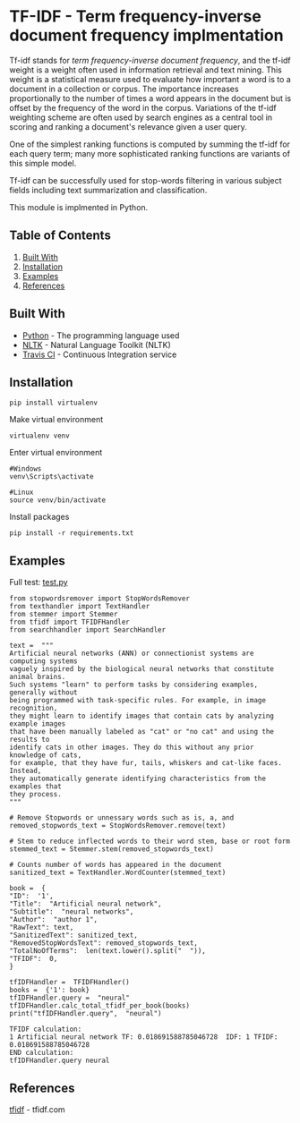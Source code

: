 # TF-IDF - Term frequency-inverse document frequency implmentation

Tf-idf stands for _term frequency-inverse document frequency_, and the tf-idf weight is a weight often used in information retrieval and text mining. This weight is a statistical measure used to evaluate how important a word is to a document in a collection or corpus. The importance increases proportionally to the number of times a word appears in the document but is offset by the frequency of the word in the corpus. Variations of the tf-idf weighting scheme are often used by search engines as a central tool in scoring and ranking a document's relevance given a user query.

One of the simplest ranking functions is computed by summing the tf-idf for each query term; many more sophisticated ranking functions are variants of this simple model.

Tf-idf can be successfully used for stop-words filtering in various subject fields including text summarization and classification.

This module is implmented in Python.

## Table of Contents

1.  [Built With](https://github.com/HeatzRM/TF-IDF#built-with)
2.  [Installation](https://github.com/HeatzRM/TF-IDF#installation)
3.  [Examples](https://github.com/HeatzRM/TF-IDF#examples)
4.  [References](https://github.com/HeatzRM/TF-IDF#references)

## Built With

- [Python](https://www.python.org/) - The programming language used
- [NLTK](https://pypi.org/project/nltk/) - Natural Language Toolkit (NLTK)
- [Travis CI](https://travis-ci.com/) - Continuous Integration service

## Installation

```
pip install virtualenv
```

Make virtual environment

```
virtualenv venv
```

Enter virtual environment

```
#Windows
venv\Scripts\activate

#Linux
source venv/bin/activate
```

Install packages

```
pip install -r requirements.txt
```

## Examples

Full test: [test.py](https://github.com/HeatzRM/TF-IDF/blob/master/test.py)

```
from stopwordsremover import StopWordsRemover
from texthandler import TextHandler
from stemmer import Stemmer
from tfidf import TFIDFHandler
from searchhandler import SearchHandler

text =  """
Artificial neural networks (ANN) or connectionist systems are computing systems
vaguely inspired by the biological neural networks that constitute animal brains.
Such systems "learn" to perform tasks by considering examples, generally without
being programmed with task-specific rules. For example, in image recognition,
they might learn to identify images that contain cats by analyzing example images
that have been manually labeled as "cat" or "no cat" and using the results to
identify cats in other images. They do this without any prior knowledge of cats,
for example, that they have fur, tails, whiskers and cat-like faces. Instead,
they automatically generate identifying characteristics from the examples that
they process.
"""

# Remove Stopwords or unnessary words such as is, a, and
removed_stopwords_text = StopWordsRemover.remove(text)

# Stem to reduce inflected words to their word stem, base or root form
stemmed_text = Stemmer.stem(removed_stopwords_text)

# Counts number of words has appeared in the document
sanitized_text = TextHandler.WordCounter(stemmed_text)

book =  {
"ID":  '1',
"Title":  "Artificial neural network",
"Subtitle":  "neural networks",
"Author":  "author 1",
"RawText": text,
"SanitizedText": sanitized_text,
"RemovedStopWordsText": removed_stopwords_text,
"TotalNoOfTerms":  len(text.lower().split("  ")),
"TFIDF":  0,
}
```

```
tfIDFHandler =  TFIDFHandler()
books =  {'1': book}
tfIDFHandler.query =  "neural"
tfIDFHandler.calc_total_tfidf_per_book(books)
print("tfIDFHandler.query",  "neural")
```

```
TFIDF calculation:
1 Artificial neural network TF: 0.018691588785046728  IDF: 1 TFIDF: 0.018691588785046728
END calculation:
tfIDFHandler.query neural
```

## References

[tfidf](http://www.tfidf.com/) - tfidf.com

